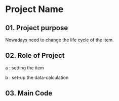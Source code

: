 # Project Name

## 01. Project purpose

Nowadays need to change the life cycle of the item. 

## 02. Role of Project

a : setting the item

b : set-up the data-calculation



## 03. Main Code

